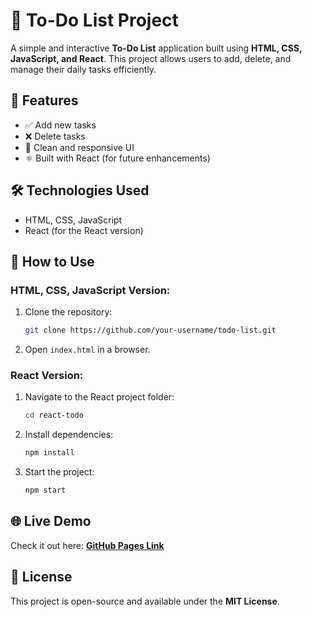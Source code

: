 # 📝 To-Do List Project

A simple and interactive **To-Do List** application built using **HTML, CSS, JavaScript, and React**. This project allows users to add, delete, and manage their daily tasks efficiently.

## 🚀 Features
- ✅ Add new tasks
- ❌ Delete tasks
- 🎨 Clean and responsive UI
- ⚛️ Built with React (for future enhancements)

## 🛠️ Technologies Used
- HTML, CSS, JavaScript
- React (for the React version)

## 📌 How to Use
### HTML, CSS, JavaScript Version:
1. Clone the repository:
   ```sh
   git clone https://github.com/your-username/todo-list.git
   ```
2. Open `index.html` in a browser.

### React Version:
1. Navigate to the React project folder:
   ```sh
   cd react-todo
   ```
2. Install dependencies:
   ```sh
   npm install
   ```
3. Start the project:
   ```sh
   npm start
   ```

## 🌐 Live Demo
Check it out here: **[GitHub Pages Link](https://ALLWIN02.github.io/todo-list/)**

## 📜 License
This project is open-source and available under the **MIT License**.


